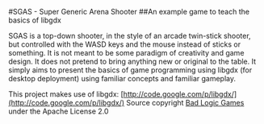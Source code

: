 #SGAS - Super Generic Arena Shooter
##An example game to teach the basics of libgdx

SGAS is a top-down shooter, in the style of an arcade twin-stick shooter, but controlled with the WASD keys and the mouse instead of sticks or something.  It is not meant to be some paradigm of creativity and game design. It does not pretend to bring anything new or original to the table.  It simply aims to present the basics of game programming using libgdx (for desktop deployment) using familiar concepts and familiar gameplay.

This project makes use of libgdx:
[http://code.google.com/p/libgdx/](http://code.google.com/p/libgdx/)
Source copyright [Bad Logic Games](http://www.badlogicgames.com/wordpress/)
under the Apache License 2.0 
